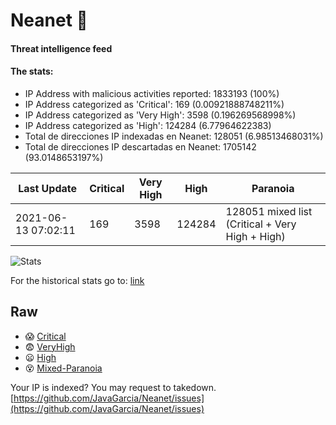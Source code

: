 # Neanet :hocho:
#### Threat intelligence feed
#### The stats:

- IP Address with malicious activities reported: 1833193 (100%)
- IP Address categorized as 'Critical':  169 (0.00921888748211%)
- IP Address categorized as 'Very High':  3598 (0.196269568998%)
- IP Address categorized as 'High':  124284 (6.77964622383)
- Total de direcciones IP indexadas en Neanet:  128051 (6.98513468031%)
- Total de direcciones IP descartadas en Neanet:  1705142 (93.0148653197%)

| Last Update | Critical | Very High | High | Paranoia |
| --- | --- | --- | --- | --- |
| 2021-06-13 07:02:11 | 169 | 3598 | 124284 | 128051 mixed list (Critical + Very High + High)|

![Stats](https://docs.google.com/spreadsheets/d/e/2PACX-1vSnaNMIXVabIpDJjufMlzH7poXnshF3mgd8Is1g9ytUEzVsP5my4Trn8f-xkoLLQ38xpL3HtmUexLo6/pubchart?oid=501124687&format=image)

For the historical stats go to: [link](/stats.csv)
## Raw
- :scream: [Critical](https://raw.githubusercontent.com/JavaGarcia/Neanet/master/blacklists/neanet_critical.txt)
- :fearful: [VeryHigh](https://raw.githubusercontent.com/JavaGarcia/Neanet/master/blacklists/neanet_veryHigh.txtt)
- :frowning: [High](https://raw.githubusercontent.com/JavaGarcia/Neanet/master/blacklists/neanet_high.txt)
- :dizzy_face: [Mixed-Paranoia](https://raw.githubusercontent.com/JavaGarcia/Neanet/master/blacklists/neanet_all.txt)


Your IP is indexed? You may request to takedown. [https://github.com/JavaGarcia/Neanet/issues](https://github.com/JavaGarcia/Neanet/issues)















































































































































































































































































































































































































































































































































































































































































































































































































































































































































































































































































































































































































































































































































































































































































































































































































































































































































































































































































































































































































































































































































































































































































































































































































































































































































































































































































































































































































































































































































































































































































































































































































































































































































































































































































































































































































































































































































































































































































































































































































































































































































































































































































































































































































































































































































































































































































































































































































































































































































































































































































































































































































































































































































































































































































































































































































































































































































































































































































































































































































































































































































































































































































































































































































































































































































































































































































































































































































































































































































































































































































































































































